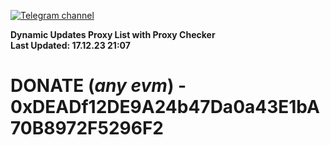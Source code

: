 [![Telegram channel](https://img.shields.io/endpoint?url=https://runkit.io/damiankrawczyk/telegram-badge/branches/master?url=https://t.me/n4z4v0d)](https://t.me/n4z4v0d) 

**Dynamic Updates Proxy List with Proxy Checker**  
**Last Updated: 17.12.23 21:07**

# DONATE (_any evm_) - 0xDEADf12DE9A24b47Da0a43E1bA70B8972F5296F2
